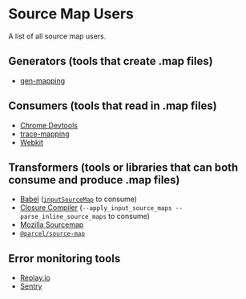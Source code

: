 # Source Map Users

A list of all source map users.

## Generators (tools that create .map files)

+ [gen-mapping](https://github.com/jridgewell/gen-mapping)

## Consumers (tools that read in .map files)

+ [Chrome Devtools](https://github.com/ChromeDevTools/devtools-frontend)
+ [trace-mapping](https://github.com/jridgewell/trace-mapping)
+ [Webkit](https://github.com/WebKit/WebKit/)

## Transformers (tools or libraries that can both consume and produce .map files)

+ [Babel](https://github.com/babel/babel) ([`inputSourceMap`](https://babeljs.io/docs/options#inputsourcemap) to consume)
+ [Closure Compiler](https://github.com/google/closure-compiler) (`--apply_input_source_maps --parse_inline_source_maps` to consume)
+ [Mozilla Sourcemap](https://github.com/mozilla/source-map)
+ [`@parcel/source-map`](https://github.com/parcel-bundler/source-map)

## Error monitoring tools 

+ [Replay.io](https://replay.io/)
+ [Sentry](https://sentry.io/welcome/)
